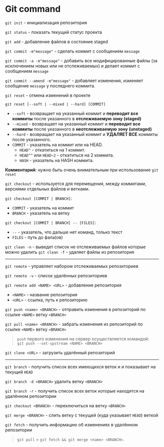 # Git command

`git init` - инициализация репозитория

`git status` - показать текущий статус проекта

`git add` - добавление файлов в состояние staged 

`git commit -m"message"` - сделать коммит с сообщением `message`

`git commit -a -m"message"` - добавить все модифицированные файлы (за исключением новых или не отслеживаемых) и делает коммит с сообщением `message`

`git commit --amend -m"message"` - добавляет изменения, изменяет сообщение `message` у последнего коммита.

`git reset` - отмена изменений в проекте

`git reset [--soft | --mixed | --hard] [COMMIT]`    
- `--soft` - возвращает на указанный коммит и **переводит все коммиты** после указанного в **отслеживаемую зону (staged)**
- `--mixed` - возвращает на указанный коммит и **переводит все коммиты** после указанного в **неотслеживаемую зону (unstaged)**
- `--hard` - возвращает на указанный коммит и **УДАЛЯЕТ ВСЕ** коммиты после указанного.
- `COMMIT` - указатель на коммит или на HEAD.
  - `HEAD^` - откатиться на 1 коммит.
  - `HEAD^^` или `HEAD~2` - откатиться на 2 коммита.
  - `HASH` - указатель на HASH коммита.

**Комментарий**: нужно быть очень внимательным при использование `git reset`

`git checkout` - используется для перемещения, между коммитами, версиями отдельных файлов и ветками.

`git checkout [COMMIT | BRANCH]`:
- `COMMIT` - указатель на коммит
- `BRANCH` - указатель на ветку

`git checkout [COMMIT | BRANCH] -- [FILES]`:
- `--` - указатель, что дальше нет команд, только текст
- `FILES` - путь до фала(ов)

`git clean -n` - выведет список не отслеживаемых файлов которые можно удалить
`git clean -f` - удаляет файлы из репозитория 

---

`git remote` - управляет набором отслеживаемых репозиториев

`git remote -v` - список удалённых репозиториев

`git remote add <NAME> <URL>` - добавление репозитория
- `<NAME>` - название репозитория
- `<URL>` - ссылка, путь к репозиторию

`git push <name> <BRANCH>` - отправить изменения в репозиторий по ссылке `<NAME>` ветку `<BRANCH>`

`git pull <name> <BRANCH>` - забрать изменения из репозиторий по ссылке `<NAME>` ветку `<BRANCH>`

> `push` первого изменения на сервер осуществляется командой:
` git push --set-upstream <NAME> <BRANCH>`

`git clone <URL>` - загрузить удалённый репозиторий

---

`git branch` - получить список всех имеющихся веток и и показывает на текущий `HEAD`

`git branch -d <BRANCH>` удалить ветку `<BRANCH>`

`git branch -r` - получить список всех веток которые находятся на удалённом репозитории

`git checkout <BRANCH>` - переключиться на ветку `<BRANCH>`

`git merge <BRANCH>` - слить ветку <BRANCH> c текущей (куда указывает `HEAD`) веткой

`git fetch` - получить информацию об изменениях в удалённом репозитории
> `git pull` = `git fetch && git merge <name> <BRANCH>`.


